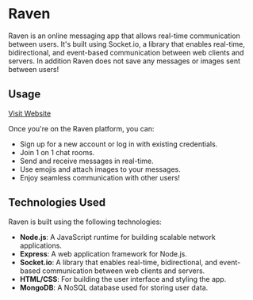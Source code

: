 # Raven

Raven is an online messaging app that allows real-time communication between users. It's built using Socket.io, a library that enables real-time, bidirectional, and event-based communication between web clients and servers.
In addition Raven does not save any messages or images sent between users!

## Usage

[Visit Website](http://50.18.247.63:3000/)

Once you're on the Raven platform, you can:

- Sign up for a new account or log in with existing credentials.
- Join 1 on 1 chat rooms.
- Send and receive messages in real-time.
- Use emojis and attach images to your messages.
- Enjoy seamless communication with other users!

## Technologies Used

Raven is built using the following technologies:

- **Node.js**: A JavaScript runtime for building scalable network applications.
- **Express**: A web application framework for Node.js.
- **Socket.io**: A library that enables real-time, bidirectional, and event-based communication between web clients and servers.
- **HTML/CSS**: For building the user interface and styling the app.
- **MongoDB**: A NoSQL database used for storing user data.

